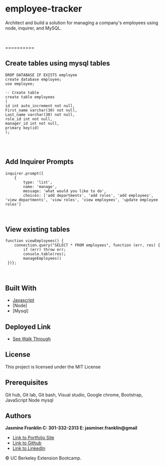 # employee-tracker
Architect and build a solution for managing a company's employees using node, inquirer, and MySQL.

<br>

==========

## Create tables using mysql tables

```
DROP DATABASE IF EXISTS employee
create database employee;
use employee;

-- Create table  
create table employees
(
id int auto_increment not null,
First_name varchar(30) not null,
Last_name varchar(30) not null,
role_id int not null,
manager_id int not null,
primary key(id)
);


```
<br>

## Add Inquirer Prompts

```
inquirer.prompt([
    {   
        type: 'list',
        name: 'manage',
        message: 'what would you like to do',
        choices: ['add departments', 'add roles', 'add employees', 'view departments', 'view roles', 'view employees', 'update employee roles']
```
<br>

## View existing tables

```
function viewEmployees() {
    connection.query("SELECT * FROM employees", function (err, res) {
        if (err) throw err;
        console.table(res);
        manageEmployees()
 })};
```

<br>

## Built With

* [Javascript](https://developer.mozilla.org/en-US/docs/Web/JavaScript)
* [Node]
* [Mysql]


## Deployed Link

* [See Walk Through](https://drive.google.com/file/d/1eR0zT-F6Htz8KhhYQt19EksU9TUQCGGF/view)

## License

This project is licensed under the MIT License 

## Prerequisites

Git hub,
Git lab,
Git bash,
Visual studio,
Google chrome,
Bootstrap,
JavaScript
Node
mysql
## Authors

**Jasmine Franklin C: 301-332-2313 E: jasminer.franklin@gmail** 

- [Link to Portfolio Site](https://jas-f.github.io/responsive-portfolio/)
- [Link to Github](https://github.com/)
- [Link to LinkedIn](https://www.linkedin.com/in/jasmine-franklin-8b08ba121)

<p>&copy; UC Berkeley Extension Bootcamp.</p>

